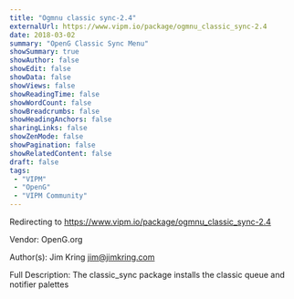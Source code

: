 ```yaml
---
title: "Ogmnu classic sync-2.4"
externalUrl: https://www.vipm.io/package/ogmnu_classic_sync-2.4
date: 2018-03-02
summary: "OpenG Classic Sync Menu"
showSummary: true
showAuthor: false
showEdit: false
showData: false
showViews: false
showReadingTime: false
showWordCount: false
showBreadcrumbs: false
showHeadingAnchors: false
sharingLinks: false
showZenMode: false
showPagination: false
showRelatedContent: false
draft: false
tags:
 - "VIPM"
 - "OpenG"
 - "VIPM Community"
---
```


Redirecting to https://www.vipm.io/package/ogmnu_classic_sync-2.4

Vendor: OpenG.org

Author(s): Jim Kring <jim@jimkring.com>
 
Full Description:
The classic_sync package installs the classic queue and notifier palettes